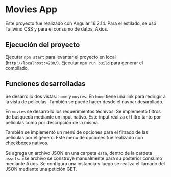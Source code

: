 # Movies App

Este proyecto fue realizado con Angular 16.2.14. Para el estilado, se usó Tailwind CSS y para el consumo de datos, Axios.

## Ejecución del proyecto

Ejecutar `npm start` para levantar el proyecto en local (`http://localhost:4200/`). Ejecutar `npm run build` para generar el compilado.

## Funciones desarrolladas

Se desarrolló dos vistas: `home` y `movies`. En `home` tiene una link para redirigir a la vista de películas. También se puede hacer desde el navbar desarollado.

En `movies` se desarrolló los requerimientos técnivos. Se implementó filtros de búsqueda mediante un input nativo. Este input realiza el filtro tanto por películas como por descripción de la misma.

También se implementó un menú de opciones para el filtrado de las películas por el género. Este menu de opciones fue realizado con checkboxes nativos.

Se agrega un archivo JSON en una carpeta `data`, dentro de la carpeta `assets`. Ese archivo se construye manualmente para su posterior consumo mediante Axios. Se configura una instancia y luego se realiza el llamado del JSON mediante una petición GET.
